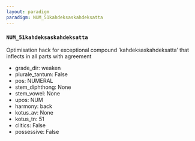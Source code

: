 ```yaml
---
layout: paradigm
paradigm: NUM_51kahdeksaskahdeksatta
---
```

### ` NUM_51kahdeksaskahdeksatta `

Optimisation hack for exceptional compound ’kahdeksaskahdeksatta’ that inflects in all parts with agreement
* grade_dir: weaken
* plurale_tantum: False
* pos: NUMERAL
* stem_diphthong: None
* stem_vowel: None
* upos: NUM
* harmony: back
* kotus_av: None
* kotus_tn: 51
* clitics: False
* possessive: False
